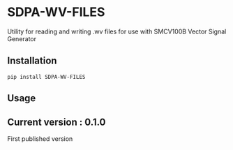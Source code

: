 # SDPA-WV-FILES

Utility for reading and writing .wv files for use with SMCV100B Vector Signal Generator


## Installation

    pip install SDPA-WV-FILES

## Usage

## Current version : 0.1.0

First published version
